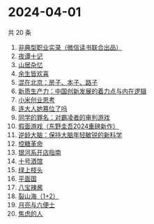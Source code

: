 # 2024-04-01

共 20 条

<!-- BEGIN WEREAD -->
<!-- 最后更新时间 2024-04-01 01:00:57 +0800 -->
1. [非典型职业实录（微信读书联合出品）](https://weread.qq.com/web/bookDetail/16732b90813ab8a30g013885)
1. [夜谭十记](https://weread.qq.com/web/bookDetail/a13329c072288eb1a13b79a)
1. [山居杂忆](https://weread.qq.com/web/bookDetail/90432270813ab8a7eg018ba7)
1. [余生皆欢喜](https://weread.qq.com/web/bookDetail/2fc32ac0813ab8a55g015afe)
1. [混在北京：房子、本子、路子](https://weread.qq.com/web/bookDetail/98732f40813ab8a79g0150b6)
1. [新质生产力：中国创新发展的着力点与内在逻辑](https://weread.qq.com/web/bookDetail/94c32d90813ab8a69g015f27)
1. [小米创业思考](https://weread.qq.com/web/bookDetail/43832a10813ab703dg011c78)
1. [连大人她篡位了吗](https://weread.qq.com/web/bookDetail/50932280813ab8a72g014f6a)
1. [同学的罪名：对霸凌者的审判游戏](https://weread.qq.com/web/bookDetail/3ab32af0813ab8a3bg010608)
1. [假面游戏（东野圭吾2024重磅新作）](https://weread.qq.com/web/bookDetail/c7c32290813ab8a38g016ddc)
1. [逆龄大脑：保持大脑年轻敏锐的新科学](https://weread.qq.com/web/bookDetail/41c32a10729e73e141caad9)
1. [控糖革命](https://weread.qq.com/web/bookDetail/819321e0813ab880ag01960c)
1. [银河系开店指南](https://weread.qq.com/web/bookDetail/aa132320813ab8a52g017310)
1. [十号酒馆](https://weread.qq.com/web/bookDetail/a9632400813ab8a40g019fc3)
1. [绿上枝头](https://weread.qq.com/web/bookDetail/b4b32960813ab8a36g017389)
1. [平面国](https://weread.qq.com/web/bookDetail/215328407200f6f9215a612)
1. [八宝辣酱](https://weread.qq.com/web/bookDetail/83b321d072620daa83bd893)
1. [裂山海（1+2）](https://weread.qq.com/web/bookDetail/75332270813ab827eg017439)
1. [月亮与六便士](https://weread.qq.com/web/bookDetail/12c32b9071a0f63912c88de)
1. [焦虑的人](https://weread.qq.com/web/bookDetail/5c432bf0726d70995c4f25f)
<!-- END WEREAD -->